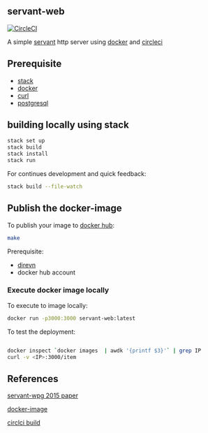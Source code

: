 servant-web
--
[![CircleCI](https://circleci.com/gh/kayvank/servant-web.svg?style=svg)]( https://circleci.com/gh/kayvank/servant-web)

A simple [servant](https://www.servant.dev/) http server using [docker](https://hub.docker.com/) and [circleci](https://circleci.com/)

## Prerequisite
- [stack](https://docs.haskellstack.org/en/stable/README/)
- [docker](https://www.docker.com/)
- [curl](https://curl.haxx.se/)
- [postgresql](https://www.archlinux.org/packages/?name=postgresql)

## building locally using stack

``` sh
stack set up
stack build 
stack install
stack run
```
For continues development and quick feedback:

``` sh
stack build --file-watch
```

## Publish the docker-image 
To publish your image to [docker hub](https://hub.docker.com/):


``` sh
make
```
Prerequisite: 
- [direvn](https://direnv.net/) 
-  docker hub account

### Execute docker image locally
To execute to image locally:

``` sh
docker run -p3000:3000 servant-web:latest
```

To test the deployment:


``` sh

docker inspect `docker images  | awdk '{printf $3}'` | grep IP
curl -v <IP>:3000/item 
```


## References

[servant-wpg 2015 paper](https://www.andres-loeh.de/Servant/servant-wgp.pdf)

[docker-image](https://hub.docker.com/repository/docker/kayvank/servant-web)

[circlci build](https://circleci.com/)

